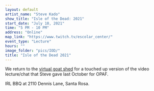 ```yaml
---
layout: default
artist_name: "Steve Kado"
show_title: "Isle of the Dead: 2021"
start_date: "July 10, 2021"
time: "5 PM - 10 PM"
address: "Online"
map_link: "https://www.twitch.tv/escolar_center/"
event_type: "Lecture"
hours: ""
image_folder: "pics/IOD/"
title: "Isle of the Dead 2021"
---
```

We return to the [virtual goat shed](https://www.twitch.tv/escolar_center) for a touched up version of the video lecture/chat that Steve gave last October for OPAF. 

IRL BBQ at 2110 Dennis Lane, Santa Rosa. 
